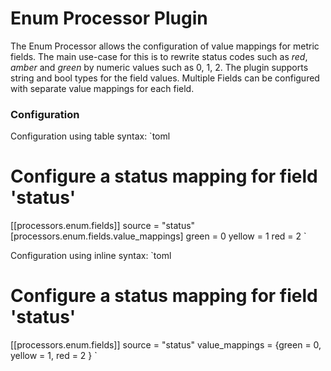 # Enum Processor Plugin

The Enum Processor allows the configuration of value mappings for metric fields.
The main use-case for this is to rewrite status codes such as _red_, _amber_ and
_green_ by numeric values such as 0, 1, 2. The plugin supports string and bool
types for the field values. Multiple Fields can be configured with separate
value mappings for each field.

### Configuration
Configuration using table syntax:
`toml
# Configure a status mapping for field 'status'
[[processors.enum.fields]]
  source = "status"
  [processors.enum.fields.value_mappings]
    green = 0
    yellow = 1
    red = 2
`

Configuration using inline syntax:
`toml
# Configure a status mapping for field 'status'
[[processors.enum.fields]]
  source = "status"
  value_mappings = {green = 0, yellow = 1, red = 2 }
`
